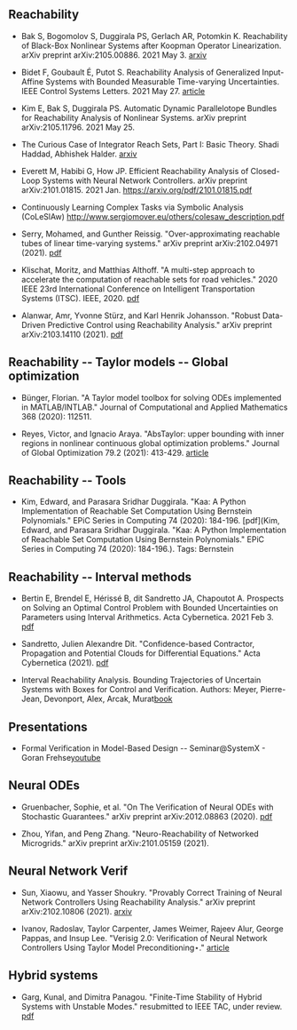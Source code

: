 ## Reachability

- Bak S, Bogomolov S, Duggirala PS, Gerlach AR, Potomkin K. Reachability of Black-Box Nonlinear Systems after Koopman Operator Linearization. arXiv preprint arXiv:2105.00886. 2021 May 3. [arxiv](https://arxiv.org/abs/2105.00886)

- Bidet F, Goubault É, Putot S. Reachability Analysis of Generalized Input-Affine Systems with Bounded Measurable Time-varying Uncertainties. IEEE Control Systems Letters. 2021 May 27. [article](https://ieeexplore.ieee.org/abstract/document/9442847)

- Kim E, Bak S, Duggirala PS. Automatic Dynamic Parallelotope Bundles for Reachability Analysis of Nonlinear Systems. arXiv preprint arXiv:2105.11796. 2021 May 25.

- The Curious Case of Integrator Reach Sets, Part I: Basic Theory. Shadi Haddad, Abhishek Halder. [arxiv](https://arxiv.org/pdf/2102.11423.pdf)

- Everett M, Habibi G, How JP. Efficient Reachability Analysis of Closed-Loop Systems with Neural Network Controllers. arXiv preprint arXiv:2101.01815. 2021 Jan. https://arxiv.org/pdf/2101.01815.pdf

- Continuously Learning Complex Tasks via Symbolic Analysis (CoLeSlAw) http://www.sergiomover.eu/others/colesaw_description.pdf

- Serry, Mohamed, and Gunther Reissig. "Over-approximating reachable tubes of linear time-varying systems." arXiv preprint arXiv:2102.04971 (2021). [pdf](https://arxiv.org/pdf/2102.04971.pdf)

- Klischat, Moritz, and Matthias Althoff. "A multi-step approach to accelerate the computation of reachable sets for road vehicles." 2020 IEEE 23rd International Conference on Intelligent Transportation Systems (ITSC). IEEE, 2020. [pdf](https://www.researchgate.net/profile/Moritz-Klischat/publication/342448167_A_Multi-Step_Approach_to_Accelerate_the_Computation_of_Reachable_Sets_for_Road_Vehicles/links/5ef4baf6299bf18816e5127e/A-Multi-Step-Approach-to-Accelerate-the-Computation-of-Reachable-Sets-for-Road-Vehicles.pdf)

- Alanwar, Amr, Yvonne Stürz, and Karl Henrik Johansson. "Robust Data-Driven Predictive Control using Reachability Analysis." arXiv preprint arXiv:2103.14110 (2021). [pdf](https://arxiv.org/pdf/2103.14110.pdf)


## Reachability -- Taylor models -- Global optimization

- Bünger, Florian. "A Taylor model toolbox for solving ODEs implemented in MATLAB/INTLAB." Journal of Computational and Applied Mathematics 368 (2020): 112511.

- Reyes, Victor, and Ignacio Araya. "AbsTaylor: upper bounding with inner regions in nonlinear continuous global optimization problems." Journal of Global Optimization 79.2 (2021): 413-429. [article](https://link.springer.com/article/10.1007/s10898-020-00878-z)

## Reachability -- Tools

- Kim, Edward, and Parasara Sridhar Duggirala. "Kaa: A Python Implementation of Reachable Set Computation Using Bernstein Polynomials." EPiC Series in Computing 74 (2020): 184-196. [pdf](Kim, Edward, and Parasara Sridhar Duggirala. "Kaa: A Python Implementation of Reachable Set Computation Using Bernstein Polynomials." EPiC Series in Computing 74 (2020): 184-196.). Tags: Bernstein

 
## Reachability -- Interval methods

- Bertin E, Brendel E, Hérissé B, dit Sandretto JA, Chapoutot A. Prospects on Solving an Optimal Control Problem with Bounded Uncertainties on Parameters using Interval Arithmetics. Acta Cybernetica. 2021 Feb 3. [pdf](https://cyber.bibl.u-szeged.hu/index.php/actcybern/article/download/4142/4021)

- Sandretto, Julien Alexandre Dit. "Confidence-based Contractor, Propagation and Potential Clouds for Differential Equations." Acta Cybernetica (2021). [pdf](https://cyber.bibl.u-szeged.hu/index.php/actcybern/article/download/4133/4017)

- Interval Reachability Analysis. Bounding Trajectories of Uncertain Systems with Boxes for Control and Verification. Authors: Meyer, Pierre-Jean, Devonport, Alex, Arcak, Murat[book](https://www.springer.com/gp/book/9783030651091)



## Presentations

- Formal Verification in Model-Based Design -- Seminar@SystemX - Goran Frehse[youtube](https://www.youtube.com/watch?v=_J6UH0PnNA0)


## Neural ODEs

- Gruenbacher, Sophie, et al. "On The Verification of Neural ODEs with Stochastic Guarantees." arXiv preprint arXiv:2012.08863 (2020). [pdf](https://arxiv.org/pdf/2012.08863.pdf)

- Zhou, Yifan, and Peng Zhang. "Neuro-Reachability of Networked Microgrids." arXiv preprint arXiv:2101.05159 (2021). 


## Neural Network Verif

- Sun, Xiaowu, and Yasser Shoukry. "Provably Correct Training of Neural Network Controllers Using Reachability Analysis." arXiv preprint arXiv:2102.10806 (2021).
[arxiv](https://arxiv.org/pdf/2102.10806.pdf)


- Ivanov, Radoslav, Taylor Carpenter, James Weimer, Rajeev Alur, George Pappas, and Insup Lee. "Verisig 2.0: Verification of Neural Network Controllers Using Taylor Model Preconditioning⋆." [article](seas.upenn.edu/~rivanov/cpub/cav21-ivanov.pdfeee)

## Hybrid systems

- Garg, Kunal, and Dimitra Panagou. "Finite-Time Stability of Hybrid Systems with Unstable Modes." resubmitted to IEEE TAC, under review. [pdf](http://www-personal.umich.edu/~kgarg/uploads/papers/LCSS_FTS_of_Hybrid_systems.pdf)

